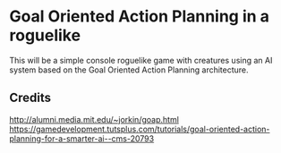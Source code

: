 # Goal Oriented Action Planning in a roguelike
This will be a simple console roguelike game with creatures using an AI system based on the Goal Oriented Action Planning architecture.

## Credits
http://alumni.media.mit.edu/~jorkin/goap.html
https://gamedevelopment.tutsplus.com/tutorials/goal-oriented-action-planning-for-a-smarter-ai--cms-20793
